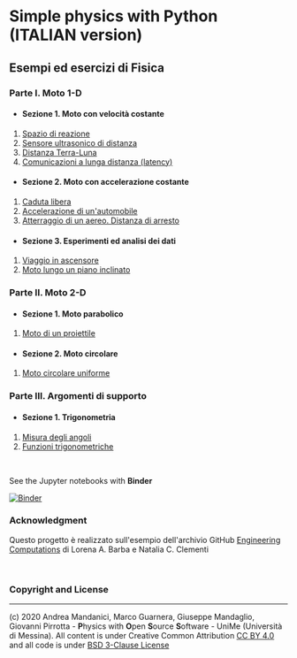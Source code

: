# Simple physics with Python  (ITALIAN version)
    
## Esempi ed esercizi di Fisica

### Parte I. Moto 1-D
* #### Sezione 1. Moto con velocità costante  
1. [Spazio di reazione](http://nbviewer.org/github/POSS-UniMe/simple-physics-with-Python-ITA/blob/master/notebook/1-1-1-SpazioReazione.ipynb)
2. [Sensore ultrasonico di distanza](http://nbviewer.org/github/POSS-UniMe/simple-physics-with-Python-ITA/blob/master/notebook/1-1-2-SensoreDistanza.ipynb)
3. [Distanza Terra-Luna](http://nbviewer.org/github/POSS-UniMe/simple-physics-with-Python-ITA/blob/master/notebook/1-1-3-DistanzaTerraLuna.ipynb)
4. [Comunicazioni a lunga distanza (latency)](http://nbviewer.org/github/POSS-UniMe/simple-physics-with-Python-ITA/blob/master/notebook/1-1-4-ComunicazioniLungaDistanza.ipynb)

* #### Sezione 2. Moto con accelerazione costante
1. [Caduta libera](http://nbviewer.org/github/POSS-UniMe/simple-physics-with-Python-ITA/blob/master/notebook/1-2-1-CadutaLibera.ipynb)
2. [Accelerazione di un'automobile](http://nbviewer.org/github/POSS-UniMe/simple-physics-with-Python-ITA/blob/master/notebook/1-2-2-AccelerazioneAutomobile.ipynb)
3. [Atterraggio di un aereo. Distanza di arresto](http://nbviewer.org/github/POSS-UniMe/simple-physics-with-Python-ITA/blob/master/notebook/1-2-3-AtterraggioAereo.ipynb)
* #### Sezione 3. Esperimenti ed analisi dei dati
1. [Viaggio in ascensore](http://nbviewer.org/github/POSS-UniMe/simple-physics-with-Python-ITA/blob/master/notebook/1-3-1-ViaggioInAscensore.ipynb)
2. [Moto lungo un piano inclinato](http://nbviewer.org/github/POSS-UniMe/simple-physics-with-Python-ITA/blob/master/notebook/1-3-2-PianoInclinato.ipynb)
### Parte II. Moto 2-D
* #### Sezione 1. Moto parabolico
1. [Moto di un proiettile](http://nbviewer.org/github/POSS-UniMe/simple-physics-with-Python-ITA/blob/master/notebook/2-1-1-MotoProiettile.ipynb)
* #### Sezione 2. Moto circolare
1. [Moto circolare uniforme](http://nbviewer.org/github/POSS-UniMe/simple-physics-with-Python-ITA/blob/master/notebook/2-2-1-MotoCircolareUniforme.ipynb)

### Parte III. Argomenti di supporto
* #### Sezione 1. Trigonometria
1. [Misura degli angoli](http://nbviewer.org/github/POSS-UniMe/simple-physics-with-Python-ITA/blob/master/notebook/3-1-1-Trigonometry.ipynb)
2. [Funzioni trigonometriche](http://nbviewer.org/github/POSS-UniMe/simple-physics-with-Python-ITA/blob/master/notebook/3-1-2-TrigonometricFunctions.ipynb)

&nbsp;

See the Jupyter notebooks with **Binder**

[![Binder](https://mybinder.org/badge_logo.svg)](https://mybinder.org/v2/gh/POSS-UniMe/simple-physics-with-Python-ITA/HEAD)
&nbsp;

### Acknowledgment
Questo progetto è realizzato sull'esempio dell'archivio GitHub [Engineering Computations](https://github.com/engineersCode/EngComp)
di Lorena A. Barba e Natalia C. Clementi

&nbsp;

### Copyright and License
--------------------------
(c) 2020 Andrea Mandanici, Marco Guarnera, Giuseppe Mandaglio, Giovanni Pirrotta - **P**hysics with **O**pen **S**ource **S**oftware - UniMe (Università di Messina). All content is under Creative Common Attribution  <a rel="license" href="https://creativecommons.org/licenses/by/4.0">CC BY 4.0<a/> 
 and all code is under [BSD 3-Clause License](https://opensource.org/licenses/BSD-3-Clause)
